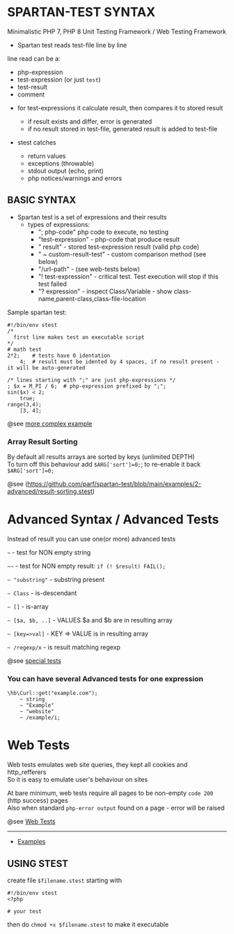 # SPARTAN-TEST SYNTAX
Minimalistic PHP 7, PHP 8 Unit Testing Framework / Web Testing Framework

* Spartan test reads test-file line by line

line read can be a:
 - php-expression
 - test-expression (or just `test`)
 - test-result
 - comment

* for test-expressions it calculate result, then compares it to stored result
    - if result exists and differ, error is generated
    - if no result stored in test-file, generated result is added to test-file

* stest catches
    - return values
    - exceptions (throwable)
    - stdout output (echo, print)
    - php notices/warnings and errors


BASIC SYNTAX
-----------
* Spartan test is a set of expressions and their results
    - types of expressions:
        + "; php-code" php code to execute, no testing
        + "test-expression" - php-code that produce result
        + "    result" - stored test-expression result (valid php code)
        + "    ~ custom-result-test" - custom comparison method (see below)
        + "/url-path" - (see web-tests below)
        + "! test-expression" - critical test. Test execution will stop if this test failed
        + "? expression" - inspect Class/Variable - show class-name,parent-class,class-file-location


Sample spartan test:
```
#!/bin/env stest
/*
  first line makes test an executable script
*/
# math test
2*2;    # tests have 0 identation
    4;  # result must be idented by 4 spaces, if no result present - it will be auto-generated

/* lines starting with ";" are just php-expressions */
; $x = M_PI / 6;  # php-expression prefixed by ";";
sin($x) < 2;
    true;
range(3,4);
    [3, 4];
```

@see [more complex example](https://github.com/parf/spartan-test/blob/main/examples/1-basics/basic.stest)

### Array Result Sorting
By default all results arrays are sorted by keys (unlimited DEPTH)\
To turn off this behaviour add `$ARG['sort']=0;`; to re-enable it back `$ARG['sort']=0;`

@see (https://github.com/parf/spartan-test/blob/main/examples/2-advanced/result-sorting.stest)

# Advanced Syntax / Advanced Tests

Instead of result you can use one(or more) advanced tests

`~`   - test for NON empty string

`~~`  - test for NON empty result:   `if (! $result) FAIL();`

`~ "substring"`  - substring present

`~ Class`  - is-descendant

`~ []`            - is-array

`~ [$a, $b, ..]`  - VALUES $a and $b are in resulting array

`~ [key=>val]`    - KEY => VALUE is in resulting array

`~ /regexp/x`     - is result matching regexp

@see [special tests](https://github.com/parf/spartan-test/blob/main/examples/1-basics/special-tests.stest)

### You can have several Advanced tests for one expression

```
\hb\Curl::get("example.com");
    ~ string
    ~ "Example"
    ~ "website"
    ~ /example/i;

```

# Web Tests

Web tests emulates web site queries, they kept all cookies and http_refferers\
So it is easy to emulate user's behaviour on sites

At bare minimum, web tests require all pages to be non-empty `code 200` (http success) pages\
Also when standard `php-error output` found on a page - error will be raised

@see [Web Tests](https://github.com/parf/spartan-test/blob/main/web-tests.md)

---

* [Examples](https://github.com/parf/spartan-test/blob/main/examples)



USING STEST
-----------
create file `$filename.stest` starting with
```
#!/bin/env stest
<?php

# your test
```

then do `chmod +x $filename.stest` to make it executable
